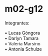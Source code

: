 # m02-g12

Integrantes:

• Lucas Góngora<br>
• Darlyn Tamara<br>
• Valeria Marsino<br>
• Antonia Schulze<br>
